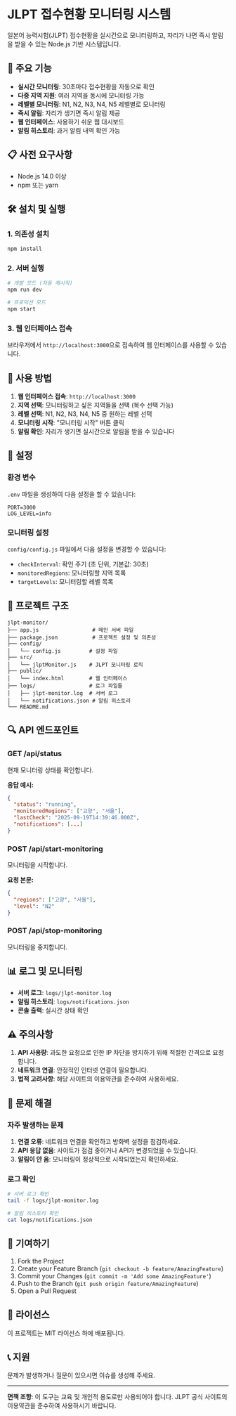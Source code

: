 # JLPT 접수현황 모니터링 시스템

일본어 능력시험(JLPT) 접수현황을 실시간으로 모니터링하고, 자리가 나면 즉시 알림을 받을 수 있는 Node.js 기반 시스템입니다.

## 🚀 주요 기능

- **실시간 모니터링**: 30초마다 접수현황을 자동으로 확인
- **다중 지역 지원**: 여러 지역을 동시에 모니터링 가능
- **레벨별 모니터링**: N1, N2, N3, N4, N5 레벨별로 모니터링
- **즉시 알림**: 자리가 생기면 즉시 알림 제공
- **웹 인터페이스**: 사용하기 쉬운 웹 대시보드
- **알림 히스토리**: 과거 알림 내역 확인 가능

## 📋 사전 요구사항

- Node.js 14.0 이상
- npm 또는 yarn

## 🛠️ 설치 및 실행

### 1. 의존성 설치

```bash
npm install
```

### 2. 서버 실행

```bash
# 개발 모드 (자동 재시작)
npm run dev

# 프로덕션 모드
npm start
```

### 3. 웹 인터페이스 접속

브라우저에서 `http://localhost:3000`으로 접속하여 웹 인터페이스를 사용할 수 있습니다.

## 📖 사용 방법

1. **웹 인터페이스 접속**: `http://localhost:3000`
2. **지역 선택**: 모니터링하고 싶은 지역들을 선택 (복수 선택 가능)
3. **레벨 선택**: N1, N2, N3, N4, N5 중 원하는 레벨 선택
4. **모니터링 시작**: "모니터링 시작" 버튼 클릭
5. **알림 확인**: 자리가 생기면 실시간으로 알림을 받을 수 있습니다

## 🔧 설정

### 환경 변수

`.env` 파일을 생성하여 다음 설정을 할 수 있습니다:

```env
PORT=3000
LOG_LEVEL=info
```

### 모니터링 설정

`config/config.js` 파일에서 다음 설정을 변경할 수 있습니다:

- `checkInterval`: 확인 주기 (초 단위, 기본값: 30초)
- `monitoredRegions`: 모니터링할 지역 목록
- `targetLevels`: 모니터링할 레벨 목록

## 📁 프로젝트 구조

```
jlpt-monitor/
├── app.js                 # 메인 서버 파일
├── package.json           # 프로젝트 설정 및 의존성
├── config/
│   └── config.js         # 설정 파일
├── src/
│   └── jlptMonitor.js    # JLPT 모니터링 로직
├── public/
│   └── index.html        # 웹 인터페이스
├── logs/                 # 로그 파일들
│   ├── jlpt-monitor.log  # 서버 로그
│   └── notifications.json # 알림 히스토리
└── README.md
```

## 🔍 API 엔드포인트

### GET /api/status

현재 모니터링 상태를 확인합니다.

**응답 예시:**

```json
{
  "status": "running",
  "monitoredRegions": ["고양", "서울"],
  "lastCheck": "2025-09-19T14:39:46.000Z",
  "notifications": [...]
}
```

### POST /api/start-monitoring

모니터링을 시작합니다.

**요청 본문:**

```json
{
  "regions": ["고양", "서울"],
  "level": "N2"
}
```

### POST /api/stop-monitoring

모니터링을 중지합니다.

## 📊 로그 및 모니터링

- **서버 로그**: `logs/jlpt-monitor.log`
- **알림 히스토리**: `logs/notifications.json`
- **콘솔 출력**: 실시간 상태 확인

## ⚠️ 주의사항

1. **API 사용량**: 과도한 요청으로 인한 IP 차단을 방지하기 위해 적절한 간격으로 요청합니다.
2. **네트워크 연결**: 안정적인 인터넷 연결이 필요합니다.
3. **법적 고려사항**: 해당 사이트의 이용약관을 준수하여 사용하세요.

## 🐛 문제 해결

### 자주 발생하는 문제

1. **연결 오류**: 네트워크 연결을 확인하고 방화벽 설정을 점검하세요.
2. **API 응답 없음**: 사이트가 점검 중이거나 API가 변경되었을 수 있습니다.
3. **알림이 안 옴**: 모니터링이 정상적으로 시작되었는지 확인하세요.

### 로그 확인

```bash
# 서버 로그 확인
tail -f logs/jlpt-monitor.log

# 알림 히스토리 확인
cat logs/notifications.json
```

## 🤝 기여하기

1. Fork the Project
2. Create your Feature Branch (`git checkout -b feature/AmazingFeature`)
3. Commit your Changes (`git commit -m 'Add some AmazingFeature'`)
4. Push to the Branch (`git push origin feature/AmazingFeature`)
5. Open a Pull Request

## 📄 라이선스

이 프로젝트는 MIT 라이선스 하에 배포됩니다.

## 📞 지원

문제가 발생하거나 질문이 있으시면 이슈를 생성해 주세요.

---

**면책 조항**: 이 도구는 교육 및 개인적 용도로만 사용되어야 합니다. JLPT 공식 사이트의 이용약관을 준수하여 사용하시기 바랍니다.
